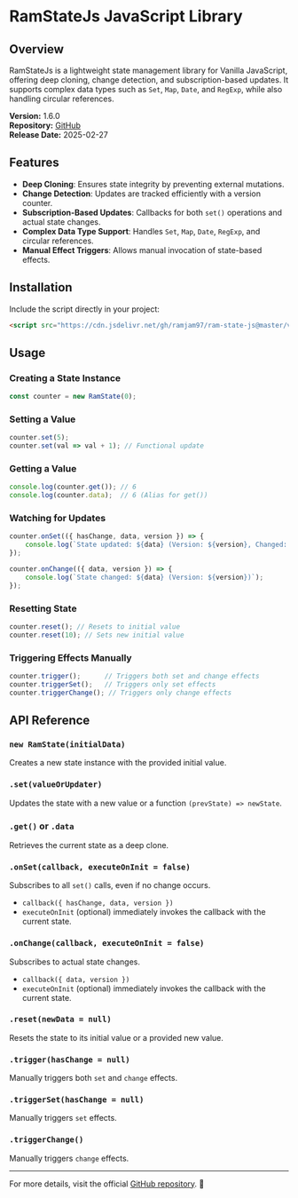 # RamStateJs JavaScript Library

## Overview

RamStateJs is a lightweight state management library for Vanilla JavaScript, offering deep cloning, change detection, and subscription-based updates. It supports complex data types such as `Set`, `Map`, `Date`, and `RegExp`, while also handling circular references.

**Version:** 1.6.0\
**Repository:** [GitHub](https://github.com/ramjam97/ram-state-js)\
**Release Date:** 2025-02-27

## Features

- **Deep Cloning**: Ensures state integrity by preventing external mutations.
- **Change Detection**: Updates are tracked efficiently with a version counter.
- **Subscription-Based Updates**: Callbacks for both `set()` operations and actual state changes.
- **Complex Data Type Support**: Handles `Set`, `Map`, `Date`, `RegExp`, and circular references.
- **Manual Effect Triggers**: Allows manual invocation of state-based effects.

## Installation

Include the script directly in your project:

```html
<script src="https://cdn.jsdelivr.net/gh/ramjam97/ram-state-js@master/versions/1.6.0/ram-state.min.js"></script>
```

## Usage

### Creating a State Instance

```js
const counter = new RamState(0);
```

### Setting a Value

```js
counter.set(5);
counter.set(val => val + 1); // Functional update
```

### Getting a Value

```js
console.log(counter.get()); // 6
console.log(counter.data);  // 6 (Alias for get())
```

### Watching for Updates

```js
counter.onSet(({ hasChange, data, version }) => {
    console.log(`State updated: ${data} (Version: ${version}, Changed: ${hasChange})`);
});

counter.onChange(({ data, version }) => {
    console.log(`State changed: ${data} (Version: ${version})`);
});
```

### Resetting State

```js
counter.reset(); // Resets to initial value
counter.reset(10); // Sets new initial value
```

### Triggering Effects Manually

```js
counter.trigger();      // Triggers both set and change effects
counter.triggerSet();   // Triggers only set effects
counter.triggerChange(); // Triggers only change effects
```

## API Reference

### `new RamState(initialData)`

Creates a new state instance with the provided initial value.

### `.set(valueOrUpdater)`

Updates the state with a new value or a function `(prevState) => newState`.

### `.get()` or `.data`

Retrieves the current state as a deep clone.

### `.onSet(callback, executeOnInit = false)`

Subscribes to all `set()` calls, even if no change occurs.

- `callback({ hasChange, data, version })`
- `executeOnInit` (optional) immediately invokes the callback with the current state.

### `.onChange(callback, executeOnInit = false)`

Subscribes to actual state changes.

- `callback({ data, version })`
- `executeOnInit` (optional) immediately invokes the callback with the current state.

### `.reset(newData = null)`

Resets the state to its initial value or a provided new value.

### `.trigger(hasChange = null)`

Manually triggers both `set` and `change` effects.

### `.triggerSet(hasChange = null)`

Manually triggers `set` effects.

### `.triggerChange()`

Manually triggers `change` effects.

---

For more details, visit the official [GitHub repository](https://github.com/ramjam97/ram-state-js). 🚀

